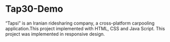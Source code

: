 # Tap30-Demo
“Tapsi” is an Iranian ridesharing company, a cross-platform carpooling application.This project implemented with HTML, CSS and Java Script. This project was implemented in responsive design.
